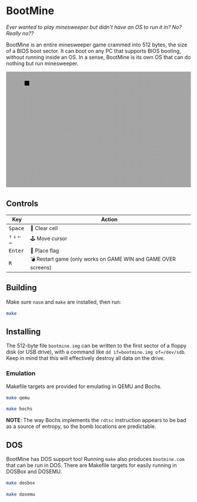 # BootMine

*Ever wanted to play minesweeper but didn't have an OS to run it in? No? Really no??*

BootMine is an entire minesweeper game crammed into 512 bytes, the size of a BIOS boot sector. It can boot on any PC that supports BIOS booting, without running inside an OS. In a sense, BootMine is its own OS that can do nothing but run minesweeper.

![demo](demo.gif)

## Controls

| Key                                                 | Action                                                          |
|-----------------------------------------------------|-----------------------------------------------------------------|
| <kbd>Space</kbd>                                    | 🔲 Clear cell                                                  |
| <kbd>↑</kbd> <kbd>↓</kbd> <kbd>←</kbd> <kbd>→</kbd> | 🕹 Move cursor                                                 |
| <kbd>Enter</kbd>                                    | 🚩 Place flag                                                  |
| <kbd>R</kbd>                                        | 💣 Restart game (only works on GAME WIN and GAME OVER screens) |

## Building

Make sure `nasm` and `make` are installed, then run:

```sh
make
```

## Installing

The 512-byte file `bootmine.img` can be written to the first sector of a floppy disk (or USB drive), with a command like `dd if=bootmine.img of=/dev/sdb`. Keep in mind that this will effectively destroy all data on the drive.

### Emulation

Makefile targets are provided for emulating in QEMU and Bochs.

```sh
make qemu
```

```sh
make bochs
```

**NOTE**: The way Bochs implements the `rdtsc` instruction appears to be bad as a source of entropy, so the bomb locations are predictable.

## DOS

BootMine has DOS support too! Running `make` also produces `bootmine.com` that can be run in DOS. There are Makefile targets for easily running in DOSBox and DOSEMU.

```sh
make dosbox
```

```sh
make dosemu
```
